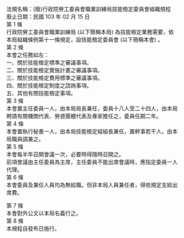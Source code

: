 法規名稱：(廢)行政院勞工委員會職業訓練局技能檢定委員會組織規程  
廢止日期：民國 103 年 02 月 15 日  
第 1 條  
行政院勞工委員會職業訓練局 (以下簡稱本局) 為技能檢定業務需要，依  
本局組織條例第十一條規定，設技能檢定委員會 (以下簡稱本會) 。  
第 2 條  
本會之任務如左：  
一、關於技能檢定標準之審議事項。  
二、關於技能檢定實施計畫之審議事項。  
三、關於技能檢定費用標準之審議事項。  
四、關於技能檢定制度之諮詢事項。  
五、其他有關技能檢定事項。  
第 3 條  
本會置主任委員一人，由本局局長兼任，委員十八人至二十四人，由本局  
聘請有關機關代表、勞資團體代表及專家擔任之，委員任期二年。  
第 4 條  
本會置執行秘書一人，由本局技能檢定組組長兼任，置幹事若干人，由本  
局職員調兼之。  
第 5 條  
本會每半年召開會議一次，必要時得隨時召開之。  
前項會議由主任委員為主席，主任委員不能出席會議時，應指定委員一人  
代理。  
第 6 條  
本會委員及兼任人員均為無給職。但非本局人員兼任者，得依規定支給出  
席費。  


第 7 條  
本會對外公文以本局名義行之。  
第 8 條  
本規程自發布日施行。  


